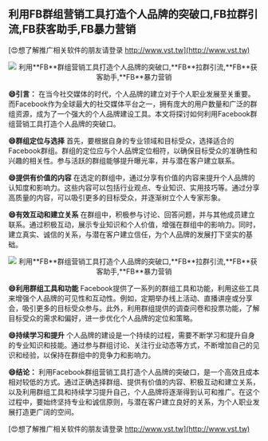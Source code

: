## **利用**FB**群组营销工具打造个人品牌的突破口,**FB**拉群引流,**FB**获客助手,**FB**暴力营销**

[😍想了解推广相关软件的朋友请登录 http://www.vst.tw](http://www.vst.tw)

 <center><img src="https://vst.tw/MP4/tuiguang/png/1.png" alt="利用**FB**群组营销工具打造个人品牌的突破口,**FB**拉群引流,**FB**获客助手,**FB**暴力营销"></center>

**😄引言：**
在当今社交媒体的时代，个人品牌的建立对于个人职业发展至关重要。而Facebook作为全球最大的社交媒体平台之一，拥有庞大的用户数量和广泛的群组资源，成为了一个强大的个人品牌建设工具。本文将探讨如何利用Facebook群组营销工具打造个人品牌的突破口。

**😄群组定位与选择**
首先，要根据自身的专业领域和目标受众，选择适合的Facebook群组。群组的定位应与个人品牌定位相符，以确保目标受众的准确性和兴趣的相关性。参与活跃的群组能够提升曝光率，并与潜在客户建立联系。

**😄提供有价值的内容**
在选定的群组中，通过分享有价值的内容来提升个人品牌的认知度和影响力。这些内容可以包括行业观点、专业知识、实用技巧等。通过分享高质量的内容，可以吸引更多的目标受众，并逐渐树立个人专家形象。

**😄有效互动和建立关系**
在群组中，积极参与讨论、回答问题，并与其他成员建立联系。通过积极互动，展示专业知识和个人价值，增强在群组中的影响力。同时，建立真实、诚信的关系，与潜在客户建立信任，为个人品牌的发展打下坚实的基础。

 <center><img src="https://vst.tw/MP4/tuiguang/png/8.png" alt="利用**FB**群组营销工具打造个人品牌的突破口,**FB**拉群引流,**FB**获客助手,**FB**暴力营销"></center>

**😄利用群组工具和功能**
Facebook提供了一系列的群组工具和功能，利用这些工具来增强个人品牌的可见性和互动性。例如，定期举办线上活动、直播讲座或分享会，吸引更多的目标受众参与。此外，利用群组提供的调查问卷和投票功能，了解目标受众的需求和偏好，进一步优化个人品牌的定位和策略。

**😄持续学习和提升**
个人品牌的建设是一个持续的过程，需要不断学习和提升自身的专业知识和技能。通过参与群组讨论、关注行业动态等方式，不断增加自己的见识和经验，以保持在群组中的竞争力和影响力。

**😄结论：**
利用Facebook群组营销工具打造个人品牌的突破口，是一个高效且成本相对较低的方式。通过正确选择群组、提供有价值的内容、积极互动和建立关系，以及利用群组工具和持续学习提升自己，个人品牌将逐渐得到认可和推广。在这个过程中，要始终坚持专业和诚信原则，与潜在客户建立良好的关系，为个人职业发展打造更广阔的空间。

[😍想了解推广相关软件的朋友请登录 http://www.vst.tw](http://www.vst.tw)



